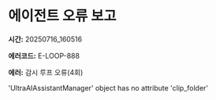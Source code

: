 # 에이전트 오류 보고

**시간:** 20250716_160516

**에러코드:** E-LOOP-888

**에러:** 감시 루프 오류(4회)

'UltraAIAssistantManager' object has no attribute 'clip_folder'